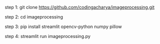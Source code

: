 step 1: git clone https://github.com/codingacharya/imageprocessing.git

step 2: cd imageprocessing

step 3: pip install streamlit opencv-python numpy pillow

step 4: streamlit run imageprocessing.py
